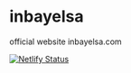 # inbayelsa
official website inbayelsa.com

[![Netlify Status](https://api.netlify.com/api/v1/badges/8843cf56-7120-4a6b-98e8-44ca5610db1b/deploy-status)](https://app.netlify.com/sites/inbayelsa/deploys)